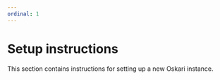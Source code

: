 ```yaml
---
ordinal: 1
---
```


# Setup instructions

This section contains instructions for setting up a new Oskari instance.